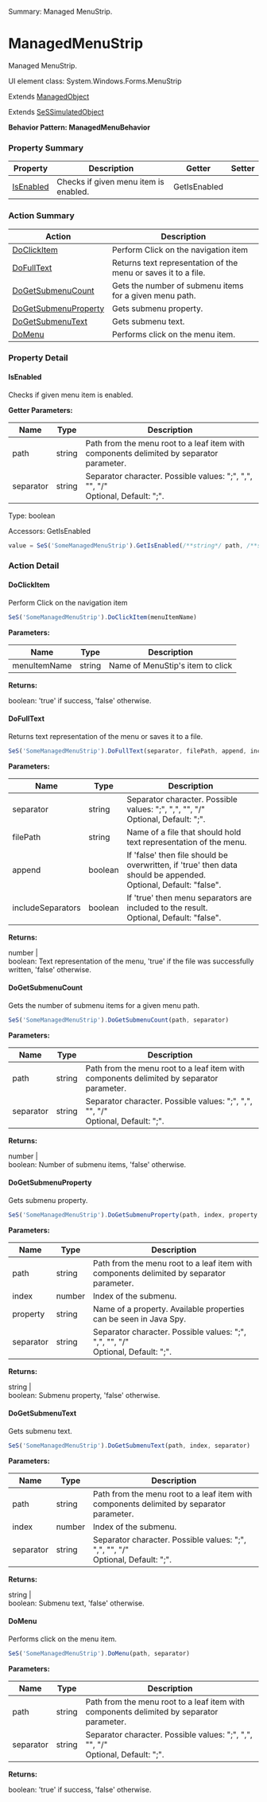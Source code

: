 Summary: Managed MenuStrip.

# ManagedMenuStrip

Managed MenuStrip.
 
UI element class: System.Windows.Forms.MenuStrip

Extends [ManagedObject](ManagedObject.md)

Extends [SeSSimulatedObject](SeSSimulatedObject.md)





**Behavior Pattern: ManagedMenuBehavior**


<!-- ============================== property summary ========================== -->



### Property Summary
| **Property** | **Description** | **Getter** | **Setter** |
| ------------ | --------------- | ---------- | ---------- |
| [IsEnabled](#isenabled) | Checks if given menu item is enabled. | GetIsEnabled |  |



<!-- ============================== action summary ========================== -->



### Action Summary
|  **Action** | **Description** | 
| ----------- | --------------- |
|  [DoClickItem](#doclickitem) | Perform Click on the navigation item |
|  [DoFullText](#dofulltext) | Returns text representation of the menu or saves it to a file. |
|  [DoGetSubmenuCount](#dogetsubmenucount) | Gets the number of submenu items for a given menu path. |
|  [DoGetSubmenuProperty](#dogetsubmenuproperty) | Gets submenu property. |
|  [DoGetSubmenuText](#dogetsubmenutext) | Gets submenu text. |
|  [DoMenu](#domenu) | Performs click on the menu item. |



<!-- ============================== property detail ========================== -->

### Property Detail

<a name="IsEnabled"></a>
#### IsEnabled

Checks if given menu item is enabled.

**Getter Parameters:**

| **Name** | **Type** | **Description** |
| -------- | -------- | --------------- |  
| path | string | Path from the menu root to a leaf item with components delimited by separator parameter. |
| separator | string | Separator character. Possible values: ";", ",", "\", "/"<br>Optional, Default: ";". |




Type: boolean


Accessors: GetIsEnabled

```javascript
value = SeS('SomeManagedMenuStrip').GetIsEnabled(/**string*/ path, /**string*/ separator)
```




<!-- ============================== action detail ========================== -->

### Action Detail

<a name="DoClickItem"></a>    
#### DoClickItem

Perform Click on the navigation item

```javascript
SeS('SomeManagedMenuStrip').DoClickItem(menuItemName)
```


**Parameters:**

|  **Name** | **Type** | **Description** |
| ---------- | -------- | --------------- |
| menuItemName | string |  Name of MenuStip's item to click |




**Returns:**

boolean: 'true' if success, 'false' otherwise.



<a name="see.also.managedmenustrip.doclickitem"></a>

<a name="DoFullText"></a>    
#### DoFullText

Returns text representation of the menu or saves it to a file.

```javascript
SeS('SomeManagedMenuStrip').DoFullText(separator, filePath, append, includeSeparators)
```


**Parameters:**

|  **Name** | **Type** | **Description** |
| ---------- | -------- | --------------- |
| separator | string |  Separator character. Possible values: ";", ",", "\", "/"<br>Optional, Default: ";". |
| filePath | string |  Name of a file that should hold text representation of the menu. |
| append | boolean |  If 'false' then file should be overwritten, if 'true' then data should be appended.<br>Optional, Default: "false". |
| includeSeparators | boolean |  If 'true' then menu separators are included to the result.<br>Optional, Default: "false". |




**Returns:**

number | <br>boolean: Text representation of the menu, 'true' if the file was successfully written, 'false' otherwise.



<a name="see.also.managedmenustrip.dofulltext"></a>

<a name="DoGetSubmenuCount"></a>    
#### DoGetSubmenuCount

Gets the number of submenu items for a given menu path.

```javascript
SeS('SomeManagedMenuStrip').DoGetSubmenuCount(path, separator)
```


**Parameters:**

|  **Name** | **Type** | **Description** |
| ---------- | -------- | --------------- |
| path | string |  Path from the menu root to a leaf item with components delimited by separator parameter. |
| separator | string |  Separator character. Possible values: ";", ",", "\", "/"<br>Optional, Default: ";". |




**Returns:**

number | <br>boolean: Number of submenu items, 'false' otherwise.



<a name="see.also.managedmenustrip.dogetsubmenucount"></a>

<a name="DoGetSubmenuProperty"></a>    
#### DoGetSubmenuProperty

Gets submenu property.

```javascript
SeS('SomeManagedMenuStrip').DoGetSubmenuProperty(path, index, property, separator)
```


**Parameters:**

|  **Name** | **Type** | **Description** |
| ---------- | -------- | --------------- |
| path | string |  Path from the menu root to a leaf item with components delimited by separator parameter. |
| index | number |  Index of the submenu. |
| property | string |  Name of a property. Available properties can be seen in Java Spy. |
| separator | string |  Separator character. Possible values: ";", ",", "\", "/"<br>Optional, Default: ";". |




**Returns:**

string | <br>boolean: Submenu property, 'false' otherwise.



<a name="see.also.managedmenustrip.dogetsubmenuproperty"></a>

<a name="DoGetSubmenuText"></a>    
#### DoGetSubmenuText

Gets submenu text.

```javascript
SeS('SomeManagedMenuStrip').DoGetSubmenuText(path, index, separator)
```


**Parameters:**

|  **Name** | **Type** | **Description** |
| ---------- | -------- | --------------- |
| path | string |  Path from the menu root to a leaf item with components delimited by separator parameter. |
| index | number |  Index of the submenu. |
| separator | string |  Separator character. Possible values: ";", ",", "\", "/"<br>Optional, Default: ";". |




**Returns:**

string | <br>boolean: Submenu text, 'false' otherwise.



<a name="see.also.managedmenustrip.dogetsubmenutext"></a>

<a name="DoMenu"></a>    
#### DoMenu

Performs click on the menu item.

```javascript
SeS('SomeManagedMenuStrip').DoMenu(path, separator)
```


**Parameters:**

|  **Name** | **Type** | **Description** |
| ---------- | -------- | --------------- |
| path | string |  Path from the menu root to a leaf item with components delimited by separator parameter. |
| separator | string |  Separator character. Possible values: ";", ",", "\", "/"<br>Optional, Default: ";". |




**Returns:**

boolean: 'true' if success, 'false' otherwise.



<a name="see.also.managedmenustrip.domenu"></a>

  

